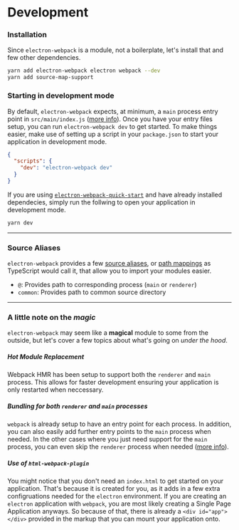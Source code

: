 # Development

### Installation
Since `electron-webpack` is a module, not a boilerplate, let's install that and few other dependencies.

```bash
yarn add electron-webpack electron webpack --dev
yarn add source-map-support
```

### Starting in development mode
By default, `electron-webpack` expects, at minimum, a `main` process entry point in `src/main/index.js` ([more info](./project-structure.md)). Once you have your entry files setup, you can run `electron-webpack dev` to get started. To make things easier, make use of setting up a script in your `package.json` to start your application in development mode.

```json
{
  "scripts": {
    "dev": "electron-webpack dev"
  }
}
```

If you are using [`electron-webpack-quick-start`](https://github.com/electron-userland/electron-webpack-quick-start) and have already installed dependecies, simply run the follwing to open your application in development mode.
```bash
yarn dev
```

---

### Source Aliases

`electron-webpack` provides a few [source aliases](https://webpack.js.org/configuration/resolve/#resolve-alias), or [path mappings](https://www.typescriptlang.org/docs/handbook/module-resolution.html#path-mapping) as TypeScript would call it, that allow you to import your modules easier.

* `@`: Provides path to corresponding process (`main` or `renderer`)
* `common`: Provides path to common source directory


---

### A little note on the *magic*
`electron-webpack` may seem like a **magical** module to some from the outside, but let's cover a few topics about what's going on *under the hood*.

##### Hot Module Replacement
Webpack HMR has been setup to support both the `renderer` and `main` process. This allows for faster development ensuring your application is only restarted when neccessary.

##### Bundling for both `renderer` and `main` processes
`webpack` is already setup to have an entry point for each process. In addition, you can also easily add further entry points to the `main` process when needed. In the other cases where you just need support for the `main` process, you can even skip the `renderer` process when needed ([more info](./configuration.md)).

##### Use of `html-webpack-plugin`
You might notice that you don't need an `index.html` to get started on your application. That's because it is created for you, as it adds in a few extra configruations needed for the `electron` environment. If you are creating an `electron` application with `webpack`, you are most likely creating a Single Page Application anyways. So because of that, there is already a `<div id="app"></div>` provided in the markup that you can mount your application onto.


